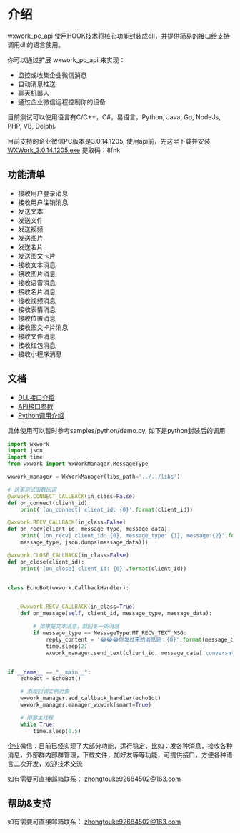 介绍
=============================
wxwork_pc_api 使用HOOK技术将核心功能封装成dll，并提供简易的接口给支持调用dll的语言使用。

你可以通过扩展 wxwork_pc_api 来实现：

* 监控或收集企业微信消息
* 自动消息推送
* 聊天机器人
* 通过企业微信远程控制你的设备

目前测试可以使用语言有C/C++，C#，易语言，Python, Java, Go, NodeJs, PHP, VB, Delphi。

目前支持的企业微信PC版本是3.0.14.1205, 使用api前，先这里下载并安装[WXWork_3.0.14.1205.exe](https://pan.baidu.com/s/1_AxfIGBEeKoEzItMKAiSUQ)  提取码：8fnk


功能清单
-----------------------------------
- 接收用户登录消息
- 接收用户注销消息
- 发送文本
- 发送文件
- 发送视频
- 发送图片
- 发送名片
- 发送图文卡片
- 接收文本消息
- 接收图片消息
- 接收语音消息
- 接收名片消息
- 接收视频消息
- 接收表情消息
- 接收位置消息
- 接收图文卡片消息
- 接收文件消息
- 接收红包消息
- 接收小程序消息

文档
----------------------------
- [DLL接口介绍](doc/dll.md)
- [API接口参数](https://www.showdoc.cc/868510429078104)
- [Python调用介绍](doc/python.md)


具体使用可以暂时参考samples/python/demo.py, 如下是python封装后的调用

```python
import wxwork
import json
import time
from wxwork import WxWorkManager,MessageType

wxwork_manager = WxWorkManager(libs_path='../../libs')

# 这里测试函数回调
@wxwork.CONNECT_CALLBACK(in_class=False)
def on_connect(client_id):
    print('[on_connect] client_id: {0}'.format(client_id))

@wxwork.RECV_CALLBACK(in_class=False)
def on_recv(client_id, message_type, message_data):
    print('[on_recv] client_id: {0}, message_type: {1}, message:{2}'.format(client_id, 
    message_type, json.dumps(message_data)))

@wxwork.CLOSE_CALLBACK(in_class=False)
def on_close(client_id):
    print('[on_close] client_id: {0}'.format(client_id))


class EchoBot(wxwork.CallbackHandler):


    @wxwork.RECV_CALLBACK(in_class=True)
    def on_message(self, client_id, message_type, message_data):

        # 如果是文本消息，就回复一条消息
        if message_type == MessageType.MT_RECV_TEXT_MSG:
            reply_content = '😂😂😂你发过来的消息是：{0}'.format(message_data['content'])
            time.sleep(2)
            wxwork_manager.send_text(client_id, message_data['conversation_id'], reply_content)


if __name__ == "__main__":
    echoBot = EchoBot()

    # 添加回调实例对象
    wxwork_manager.add_callback_handler(echoBot)
    wxwork_manager.manager_wxwork(smart=True)

    # 阻塞主线程
    while True:
        time.sleep(0.5)

```

企业微信：目前已经实现了大部分功能，运行稳定，比如：发各种消息，接收各种消息，外部群内部群管理，下载文件，加好友等等功能，可提供接口，方便各种语言二次开发，欢迎技术交流

如有需要可直接邮箱联系：
zhongtouke92684502@163.com


帮助&支持
-------------------------
如有需要可直接邮箱联系：
zhongtouke92684502@163.com


